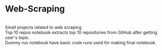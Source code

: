 # Web-Scraping
<br>Small projects related to web scraping
<br>Top 10 repos notebook extracts top 10 repositories from GitHub after getting user's topic.
<br>Dummy run notebook have basic code runs used for making final notebook.
